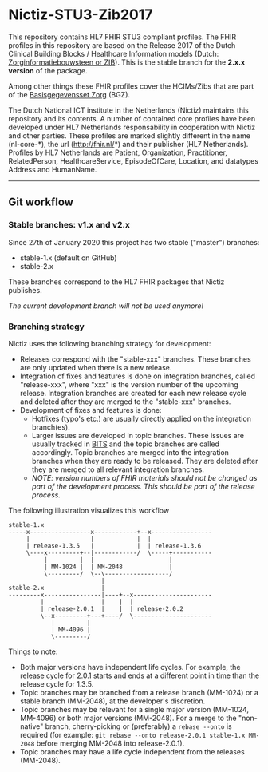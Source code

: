 # Nictiz-STU3-Zib2017
This repository contains HL7 FHIR STU3 compliant profiles. The FHIR profiles in this repository are based on the Release 2017 of the Dutch Clinical Building Blocks / Healthcare Information models (Dutch: [Zorginformatiebouwsteen or ZIB](https://zibs.nl/wiki/Zorginformatiebouwstenen "Zorginformatiebouwstenen")). This is the stable branch for the **2.x.x version** of the package.

Among other things  these FHIR profiles cover the HCIMs/Zibs that are part of the [Basisgegevensset Zorg](https://www.registratieaandebron.nl/wat-is-registreren-aan-de-bron/de-kern-van-registreren-aan-de-bron/basisgegevensset/ "Basisgegevensset Zorg") (BGZ).

The Dutch National ICT institute in the Netherlands (Nictiz) maintains this repository and its contents. A number of contained core profiles have been developed under HL7 Netherlands responsability in cooperation with Nictiz and other parties. These profiles are marked slightly different in the name (nl-core-\*), the url (http://fhir.nl/*) and their publisher (HL7 Netherlands). Profiles by HL7 Netherlands are Patient, Organization, Practitioner, RelatedPerson, HealthcareService, EpisodeOfCare, Location, and datatypes Address and HumanName.

- - - -

## Git workflow

### Stable branches: v1.x and v2.x

Since 27th of January 2020 this project has two stable ("master") branches:
* stable-1.x (default on GitHub)
* stable-2.x

These branches correspond to the HL7 FHIR packages that Nictiz publishes.

*The current development branch will not be used anymore!*

### Branching strategy

Nictiz uses the following branching strategy for development:
* Releases correspond with the "stable-xxx" branches. These branches are only updated when there is a new release.
* Integration of fixes and features is done on integration branches, called "release-xxx", where "xxx" is the version number of the upcoming release. Integration branches are created for each new release cycle and deleted after they are merged to the "stable-xxx" branches.
* Development of fixes and features is done:
	* Hotfixes (typo's etc.) are usually directly applied on the integration branch(es).
	* Larger issues are developed in topic branches. These issues are usually tracked in [BITS](https://bits.nictiz.nl) and the topic branches are called accordingly. Topic branches are merged into the integration branches when they are ready to be released. They are deleted after they are merged to all relevant integration branches.
	* _NOTE: version numbers of FHIR materials should not be changed as part of the development process. This should be part of the release process._

The following illustration visualizes this workflow
```
stable-1.x
-----x-----------------x------------+--x-----------------
     |                 |            |  |
     | release-1.3.5   |            |  | release-1.3.6
     \----x---------+--|------------/  \-----+-----------
          |         |  |                     |
          | MM-1024 |  | MM-2048             |
          \---------/  \--\------------------/
                          |
stable-2.x                |
---------x----------------|----+--x----------------------
         |                |    |  |
         | release-2.0.1  |    |  | release-2.0.2
         \--x---------+---+----/  \----------------------
            |         |
            | MM-4096 |
            \---------/
```
Things to note:
* Both major versions have independent life cycles. For example, the release cycle for 2.0.1 starts and ends at a different point in time than the release cycle for 1.3.5.
* Topic branches may be branched from a release branch (MM-1024) or a stable branch (MM-2048), at the developer's discretion.
* Topic branches may be relevant for a single major version (MM-1024, MM-4096) or both major versions (MM-2048). For a merge to the "non-native" branch, cherry-picking or (preferably) a `rebase --onto` is required (for example: `git rebase --onto release-2.0.1 stable-1.x MM-2048` before merging MM-2048 into release-2.0.1).
* Topic branches may have a life cycle independent from the releases (MM-2048).
